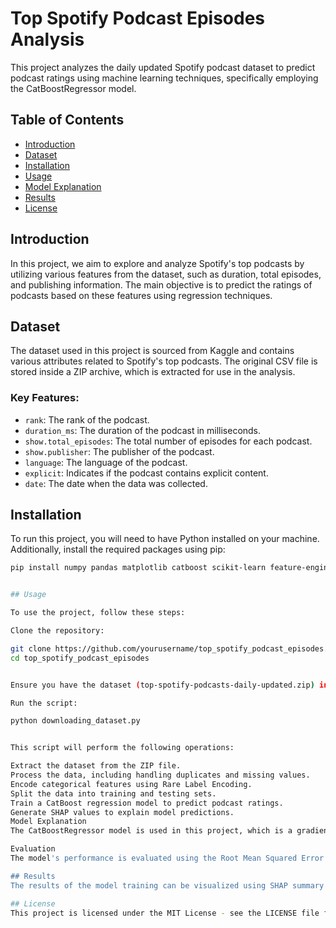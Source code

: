 # Top Spotify Podcast Episodes Analysis

This project analyzes the daily updated Spotify podcast dataset to predict podcast ratings using machine learning techniques, specifically employing the CatBoostRegressor model.

## Table of Contents
- [Introduction](#introduction)
- [Dataset](#dataset)
- [Installation](#installation)
- [Usage](#usage)
- [Model Explanation](#model-explanation)
- [Results](#results)
- [License](#license)

## Introduction

In this project, we aim to explore and analyze Spotify's top podcasts by utilizing various features from the dataset, such as duration, total episodes, and publishing information. The main objective is to predict the ratings of podcasts based on these features using regression techniques.

## Dataset

The dataset used in this project is sourced from Kaggle and contains various attributes related to Spotify's top podcasts. The original CSV file is stored inside a ZIP archive, which is extracted for use in the analysis.

### Key Features:
- `rank`: The rank of the podcast.
- `duration_ms`: The duration of the podcast in milliseconds.
- `show.total_episodes`: The total number of episodes for each podcast.
- `show.publisher`: The publisher of the podcast.
- `language`: The language of the podcast.
- `explicit`: Indicates if the podcast contains explicit content.
- `date`: The date when the data was collected.

## Installation

To run this project, you will need to have Python installed on your machine. Additionally, install the required packages using pip:

```bash
pip install numpy pandas matplotlib catboost scikit-learn feature-engine shap


## Usage    

To use the project, follow these steps:

Clone the repository:

git clone https://github.com/yourusername/top_spotify_podcast_episodes.git
cd top_spotify_podcast_episodes


Ensure you have the dataset (top-spotify-podcasts-daily-updated.zip) in the project directory.

Run the script:

python downloading_dataset.py


This script will perform the following operations:

Extract the dataset from the ZIP file.
Process the data, including handling duplicates and missing values.
Encode categorical features using Rare Label Encoding.
Split the data into training and testing sets.
Train a CatBoost regression model to predict podcast ratings.
Generate SHAP values to explain model predictions.
Model Explanation
The CatBoostRegressor model is used in this project, which is a gradient boosting algorithm known for its efficiency with categorical features. The model is trained on the processed dataset to predict the ratings of podcasts.

Evaluation
The model's performance is evaluated using the Root Mean Squared Error (RMSE) metric, which provides insight into how well the model is performing on both the training and testing datasets.

## Results
The results of the model training can be visualized using SHAP summary plots, which illustrate the impact of each feature on the model's predictions.

## License
This project is licensed under the MIT License - see the LICENSE file for details.


